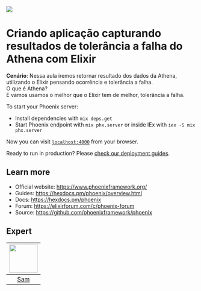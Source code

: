 <img src="https://camo.githubusercontent.com/2c747f96524d9e6873e5c5de1f735add709e9883e5600087597f68e7068962ae/68747470733a2f2f64726976652e676f6f676c652e636f6d2f75633f69643d315850574c6a556f322d6a386947773037414c637875376f714a336e6b6c32486f" />

# Criando aplicação capturando resultados de tolerância a falha do Athena com Elixir

**Cenário**: Nessa aula iremos retornar resultado dos dados da Athena, utilizando o Elixir pensando ocorrência e tolerância a falha.  
O que é Athena? <br/>
E vamos usamos o melhor que o Elixir tem de melhor, tolerância a falha.


To start your Phoenix server:

  * Install dependencies with `mix deps.get`
  * Start Phoenix endpoint with `mix phx.server` or inside IEx with `iex -S mix phx.server`

Now you can visit [`localhost:4000`](http://localhost:4000) from your browser.

Ready to run in production? Please [check our deployment guides](https://hexdocs.pm/phoenix/deployment.html).

## Learn more

  * Official website: https://www.phoenixframework.org/
  * Guides: https://hexdocs.pm/phoenix/overview.html
  * Docs: https://hexdocs.pm/phoenix
  * Forum: https://elixirforum.com/c/phoenix-forum
  * Source: https://github.com/phoenixframework/phoenix

## Expert

| [<img src="https://avatars.githubusercontent.com/u/57687300?s=400&u=79494f446d1fa4c328e4a7902ec790e9179a4889&v=4" width="75px;"/>](https://github.com/samantadearaujo") |
| :-: |
|[Sam](https://github.com/samantadearaujo)|